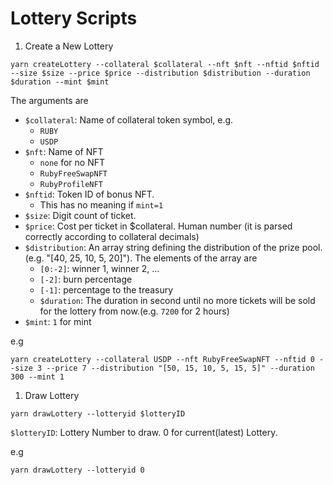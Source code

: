 # Lottery Scripts

1. Create a New Lottery

```
yarn createLottery --collateral $collateral --nft $nft --nftid $nftid --size $size --price $price --distribution $distribution --duration $duration --mint $mint
```

The arguments are

* `$collateral`: Name of collateral token symbol, e.g.
  * `RUBY`
  * `USDP`
* `$nft`: Name of NFT
  * `none` for no NFT
  * `RubyFreeSwapNFT`
  * `RubyProfileNFT`
* `$nftid`: Token ID of bonus NFT.
  * This has no meaning if `mint=1`
* `$size`: Digit count of ticket.
* `$price`: Cost per ticket in $collateral. Human number (it is parsed correctly according to collateral decimals)
* `$distribution`: An array string defining the distribution of the prize pool.(e.g. "[40, 25, 10, 5, 20]"). The elements of the array are
  * `[0:-2]`: winner 1, winner 2, ...
  * `[-2]`: burn percentage
  * `[-1]`: percentage to the treasury
  * `$duration`: The duration in second until no more tickets will be sold for the lottery from now.(e.g. `7200` for 2 hours)
* `$mint`: `1` for mint

e.g 
```
yarn createLottery --collateral USDP --nft RubyFreeSwapNFT --nftid 0 --size 3 --price 7 --distribution "[50, 15, 10, 5, 15, 5]" --duration 300 --mint 1

```
1. Draw Lottery

```
yarn drawLottery --lotteryid $lotteryID
```

`$lotteryID`: Lottery Number to draw. 0 for current(latest) Lottery.

e.g
```
yarn drawLottery --lotteryid 0
```
